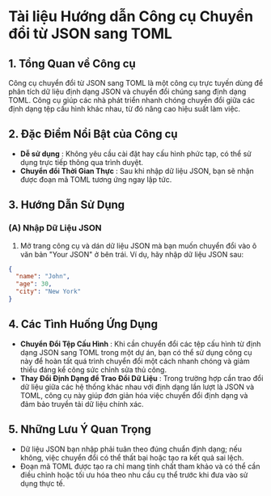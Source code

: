 # Tài liệu Hướng dẫn Công cụ Chuyển đổi từ JSON sang TOML

## 1. Tổng Quan về Công cụ

Công cụ chuyển đổi từ JSON sang TOML là một công cụ trực tuyến dùng để phân tích dữ liệu định dạng JSON và chuyển đổi chúng sang định dạng TOML. Công cụ giúp các nhà phát triển nhanh chóng chuyển đổi giữa các định dạng tệp cấu hình khác nhau, từ đó nâng cao hiệu suất làm việc.

## 2. Đặc Điểm Nổi Bật của Công cụ

* **Dễ sử dụng** : Không yêu cầu cài đặt hay cấu hình phức tạp, có thể sử dụng trực tiếp thông qua trình duyệt.
* **Chuyển đổi Thời Gian Thực** : Sau khi nhập dữ liệu JSON, bạn sẽ nhận được đoạn mã TOML tương ứng ngay lập tức.

## 3. Hướng Dẫn Sử Dụng

### (A) Nhập Dữ Liệu JSON

1. Mở trang công cụ và dán dữ liệu JSON mà bạn muốn chuyển đổi vào ô văn bản "Your JSON" ở bên trái. Ví dụ, hãy nhập dữ liệu JSON sau:
```json
{
  "name": "John",
  "age": 30,
  "city": "New York"
}
```

## 4. Các Tình Huống Ứng Dụng

* **Chuyển Đổi Tệp Cấu Hình** : Khi cần chuyển đổi các tệp cấu hình từ định dạng JSON sang TOML trong một dự án, bạn có thể sử dụng công cụ này để hoàn tất quá trình chuyển đổi một cách nhanh chóng và giảm thiểu đáng kể công sức chỉnh sửa thủ công.
* **Thay Đổi Định Dạng để Trao Đổi Dữ Liệu** : Trong trường hợp cần trao đổi dữ liệu giữa các hệ thống khác nhau với định dạng lần lượt là JSON và TOML, công cụ này giúp đơn giản hóa việc chuyển đổi định dạng và đảm bảo truyền tải dữ liệu chính xác.

## 5. Những Lưu Ý Quan Trọng

* Dữ liệu JSON bạn nhập phải tuân theo đúng chuẩn định dạng; nếu không, việc chuyển đổi có thể thất bại hoặc tạo ra kết quả sai lệch.
* Đoạn mã TOML được tạo ra chỉ mang tính chất tham khảo và có thể cần điều chỉnh hoặc tối ưu hóa theo nhu cầu cụ thể trước khi đưa vào sử dụng thực tế.